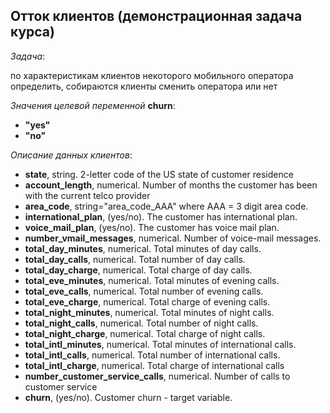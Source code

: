 ## Отток клиентов (демонстрационная задача курса)

*Задача*: 

по характеристикам клиентов некоторого мобильного оператора определить, собираются клиенты сменить оператора или нет

*Значения целевой переменной* **churn**:

- **"yes"**
- **"no"**

*Описание данных клиентов*:

- **state**, string. 2-letter code of the US state of customer residence
- **account_length**, numerical. Number of months the customer has been with the current telco provider
- **area_code**, string="area_code_AAA" where AAA = 3 digit area code.
- **international_plan**, (yes/no). The customer has international plan.
- **voice_mail_plan**, (yes/no). The customer has voice mail plan.
- **number_vmail_messages**, numerical. Number of voice-mail messages.
- **total_day_minutes**, numerical. Total minutes of day calls.
- **total_day_calls**, numerical. Total number of day calls.
- **total_day_charge**, numerical. Total charge of day calls.
- **total_eve_minutes**, numerical. Total minutes of evening calls.
- **total_eve_calls**, numerical. Total number of evening calls.
- **total_eve_charge**, numerical. Total charge of evening calls.
- **total_night_minutes**, numerical. Total minutes of night calls.
- **total_night_calls**, numerical. Total number of night calls.
- **total_night_charge**, numerical. Total charge of night calls.
- **total_intl_minutes**, numerical. Total minutes of international calls.
- **total_intl_calls**, numerical. Total number of international calls.
- **total_intl_charge**, numerical. Total charge of international calls
- **number_customer_service_calls**, numerical. Number of calls to customer service
- **churn**, (yes/no). Customer churn - target variable.
